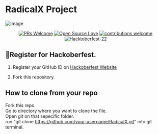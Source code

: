 # RadicalX Project

![image](https://i.ibb.co/sV31vXz/Team-Minions.jpg)

<div align="center">

[![PRs Welcome](https://img.shields.io/badge/PRs-welcome-brightgreen.svg?style=flat&logo=github)](https://github.com/SharyDev/RadicalX)
[![Open Source Love](https://img.shields.io/badge/Open%20Source-%F0%9F%A4%8D-Green)](https://github.com/SharyDev/RadicalX)
[![contributions welcome](https://img.shields.io/static/v1.svg?label=Contributions&message=Welcome&color=0059b3)](https://github.com/SharyDev/RadicalX)
[![Hacktoberfest-22](https://img.shields.io/static/v1.svg?label=Hacktoberfest-22&message=accepted&color=red)](https://github.com/SharyDev/RadicalX)

</div>

## 📌Register for Hackoberfest.

1. Register your GitHub ID on [Hackoberfest Website](https://hacktoberfest.digitalocean.com/)

2. Fork this repository.

## How to clone from your repo

Fork this repo. \
Go to directory where you want to clone the file. \
Open git on that sepecific folder. \
run "git clone https://github.com/your-username/RadicalX.git" into git terminal. 
